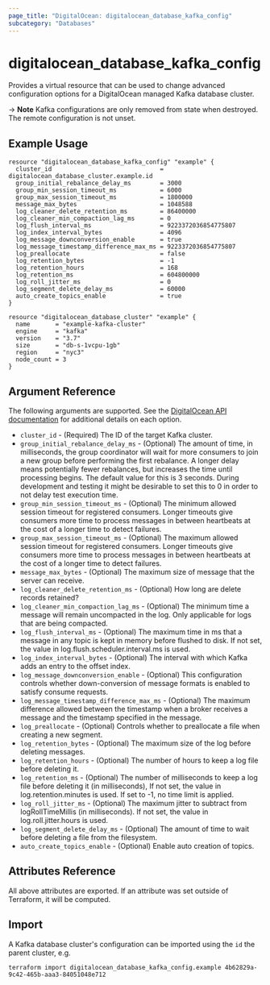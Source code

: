```yaml
---
page_title: "DigitalOcean: digitalocean_database_kafka_config"
subcategory: "Databases"
---
```


# digitalocean\_database\_kafka\_config

Provides a virtual resource that can be used to change advanced configuration
options for a DigitalOcean managed Kafka database cluster.

-> **Note** Kafka configurations are only removed from state when destroyed. The remote configuration is not unset.

## Example Usage

```hcl
resource "digitalocean_database_kafka_config" "example" {
  cluster_id                              = digitalocean_database_cluster.example.id
  group_initial_rebalance_delay_ms        = 3000
  group_min_session_timeout_ms            = 6000
  group_max_session_timeout_ms            = 1800000
  message_max_bytes                       = 1048588
  log_cleaner_delete_retention_ms         = 86400000
  log_cleaner_min_compaction_lag_ms       = 0
  log_flush_interval_ms                   = 9223372036854775807
  log_index_interval_bytes                = 4096
  log_message_downconversion_enable       = true
  log_message_timestamp_difference_max_ms = 9223372036854775807
  log_preallocate                         = false
  log_retention_bytes                     = -1
  log_retention_hours                     = 168
  log_retention_ms                        = 604800000
  log_roll_jitter_ms                      = 0
  log_segment_delete_delay_ms             = 60000
  auto_create_topics_enable               = true
}

resource "digitalocean_database_cluster" "example" {
  name       = "example-kafka-cluster"
  engine     = "kafka"
  version    = "3.7"
  size       = "db-s-1vcpu-1gb"
  region     = "nyc3"
  node_count = 3
}
```


## Argument Reference

The following arguments are supported. See the [DigitalOcean API documentation](https://docs.digitalocean.com/reference/api/digitalocean/#tag/Databases/operation/databases_patch_config)
for additional details on each option.

* `cluster_id` - (Required)  The ID of the target Kafka cluster.
* `group_initial_rebalance_delay_ms` - (Optional) The amount of time, in milliseconds, the group coordinator will wait for more consumers to join a new group before performing the first rebalance. A longer delay means potentially fewer rebalances, but increases the time until processing begins. The default value for this is 3 seconds. During development and testing it might be desirable to set this to 0 in order to not delay test execution time.
* `group_min_session_timeout_ms` - (Optional) The minimum allowed session timeout for registered consumers. Longer timeouts give consumers more time to process messages in between heartbeats at the cost of a longer time to detect failures.
* `group_max_session_timeout_ms` - (Optional) The maximum allowed session timeout for registered consumers. Longer timeouts give consumers more time to process messages in between heartbeats at the cost of a longer time to detect failures.
* `message_max_bytes` - (Optional) The maximum size of message that the server can receive.
* `log_cleaner_delete_retention_ms` - (Optional) How long are delete records retained?
* `log_cleaner_min_compaction_lag_ms` - (Optional) The minimum time a message will remain uncompacted in the log. Only applicable for logs that are being compacted.
* `log_flush_interval_ms` - (Optional) The maximum time in ms that a message in any topic is kept in memory before flushed to disk. If not set, the value in log.flush.scheduler.interval.ms is used.
* `log_index_interval_bytes` - (Optional) The interval with which Kafka adds an entry to the offset index.
* `log_message_downconversion_enable` - (Optional) This configuration controls whether down-conversion of message formats is enabled to satisfy consume requests.
* `log_message_timestamp_difference_max_ms` - (Optional) The maximum difference allowed between the timestamp when a broker receives a message and the timestamp specified in the message.
* `log_preallocate` - (Optional) Controls whether to preallocate a file when creating a new segment.
* `log_retention_bytes` - (Optional) The maximum size of the log before deleting messages.
* `log_retention_hours` - (Optional) The number of hours to keep a log file before deleting it.
* `log_retention_ms` - (Optional) The number of milliseconds to keep a log file before deleting it (in milliseconds), If not set, the value in log.retention.minutes is used. If set to -1, no time limit is applied.
* `log_roll_jitter_ms` - (Optional) The maximum jitter to subtract from logRollTimeMillis (in milliseconds). If not set, the value in log.roll.jitter.hours is used.
* `log_segment_delete_delay_ms` - (Optional) The amount of time to wait before deleting a file from the filesystem.
* `auto_create_topics_enable` - (Optional) Enable auto creation of topics.

## Attributes Reference

All above attributes are exported. If an attribute was set outside of Terraform, it will be computed.

## Import

A Kafka database cluster's configuration can be imported using the `id` the parent cluster, e.g.

```
terraform import digitalocean_database_kafka_config.example 4b62829a-9c42-465b-aaa3-84051048e712
```

